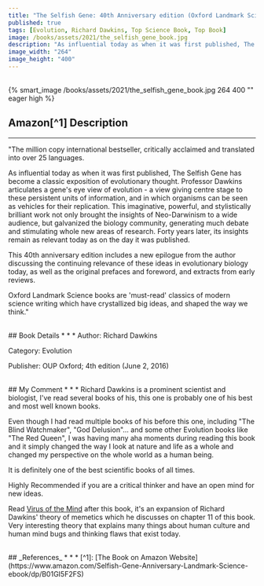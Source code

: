 ```yaml
---
title: "The Selfish Gene: 40th Anniversary edition (Oxford Landmark Science)"
published: true
tags: [Evolution, Richard Dawkins, Top Science Book, Top Book]
image: /books/assets/2021/the_selfish_gene_book.jpg
description: "As influential today as when it was first published, The Selfish Gene has become a classic exposition of evolutionary thought. Professor Dawkins articulates a gene's eye view of evolution - a view giving centre stage to these persistent units of information, and in which organisms can be seen as vehicles for their replication. This imaginative, powerful, and stylistically brilliant work not only brought the insights of Neo-Darwinism to a wide audience, but galvanized the biology community, generating much debate and stimulating whole new areas of research. Forty years later, its insights remain as relevant today as on the day it was published."
image_width: "264"
image_height: "400"
---
```


<br>
{% smart_image /books/assets/2021/the_selfish_gene_book.jpg 264 400 "" eager high %}
<br>

## Amazon[^1] Description
* * *
"The million copy international bestseller, critically acclaimed and translated into over 25 languages.

As influential today as when it was first published, The Selfish Gene has become a classic exposition of evolutionary thought. Professor Dawkins articulates a gene's eye view of evolution - a view giving centre stage to these persistent units of information, and in which organisms can be seen as vehicles for their replication. This imaginative, powerful, and stylistically brilliant work not only brought the insights of Neo-Darwinism to a wide audience, but galvanized the biology community, generating much debate and stimulating whole new areas of research. Forty years later, its insights remain as relevant today as on the day it was published.

This 40th anniversary edition includes a new epilogue from the author discussing the continuing relevance of these ideas in evolutionary biology today, as well as the original prefaces and foreword, and extracts from early reviews.

Oxford Landmark Science books are 'must-read' classics of modern science writing which have crystallized big ideas, and shaped the way we think."

<br>
## Book Details
* * *
Author: Richard Dawkins

Category: Evolution

Publisher: OUP Oxford; 4th edition (June 2, 2016)

<br>
## My Comment
* * *
Richard Dawkins is a prominent scientist and biologist, I've read several books of his, this one is probably one of his best and most well known books.

Even though I had read multiple books of his before this one, including "The Blind Watchmaker", "God Delusion"... and some other Evolution books like "The Red Queen", I was having many aha moments during reading this book and it simply changed the way I look at nature and life as a whole and changed my perspective on the whole world as a human being.

It is definitely one of the best scientific books of all times.

Highly Recommended if you are a critical thinker and have an open mind for new ideas.

Read [Virus of the Mind](/books/2021/virus-of-the-mind-the-new-science-of-the-meme) after this book, it's an expansion of Richard Dawkins' theory of memetics which he discusses on chapter 11 of this book. Very interesting theory that explains many things about human culture and human mind bugs and thinking flaws that exist today.

<br>
## _References_
* * *
[^1]: [The Book on Amazon Website](https://www.amazon.com/Selfish-Gene-Anniversary-Landmark-Science-ebook/dp/B01GI5F2FS)
